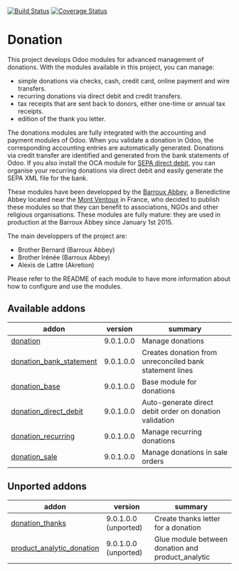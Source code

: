 [![Build Status](https://travis-ci.org/OCA/donation.svg?branch=9.0)](https://travis-ci.org/OCA/donation)
[![Coverage Status](https://coveralls.io/repos/OCA/donation/badge.png?branch=9.0)](https://coveralls.io/r/OCA/donation?branch=9.0)

# Donation

This project develops Odoo modules for advanced management of donations. With the modules available in this project, you can manage:
* simple donations via checks, cash, credit card, online payment and wire transfers.
* recurring donations via direct debit and credit transfers.
* tax receipts that are sent back to donors, either one-time or annual tax receipts.
* edition of the thank you letter.

The donations modules are fully integrated with the accounting and payment modules of Odoo. When you validate a donation in Odoo, the corresponding accounting entries are automatically generated. Donations via credit transfer are identified and generated from the bank statements of Odoo. If you also install the OCA module for [SEPA direct debit](https://github.com/OCA/bank-payment/tree/9.0/account_banking_sepa_direct_debit), you can organise your recurring donations via direct debit and easily generate the SEPA XML file for the bank.

These modules have been developped by the
[Barroux Abbey](http://www.barroux.org/), a Benedictine Abbey located near the
[Mont Ventoux](http://en.wikipedia.org/wiki/Mont_Ventoux) in France,
who decided to publish these modules so that they can benefit to
associations, NGOs and other religious organisations. These modules are
fully mature: they are used in production at the Barroux Abbey since
January 1st 2015.

The main developpers of the project are:
* Brother Bernard (Barroux Abbey)
* Brother Irénée (Barroux Abbey)
* Alexis de Lattre (Akretion)

Please refer to the README of each module to have more information about
how to configure and use the modules.

[//]: # (addons)

Available addons
----------------
addon | version | summary
--- | --- | ---
[donation](donation/) | 9.0.1.0.0 | Manage donations
[donation_bank_statement](donation_bank_statement/) | 9.0.1.0.0 | Creates donation from unreconciled bank statement lines
[donation_base](donation_base/) | 9.0.1.0.0 | Base module for donations
[donation_direct_debit](donation_direct_debit/) | 9.0.1.0.0 | Auto-generate direct debit order on donation validation
[donation_recurring](donation_recurring/) | 9.0.1.0.0 | Manage recurring donations
[donation_sale](donation_sale/) | 9.0.1.0.0 | Manage donations in sale orders


Unported addons
---------------
addon | version | summary
--- | --- | ---
[donation_thanks](donation_thanks/) | 9.0.1.0.0 (unported) | Create thanks letter for a donation
[product_analytic_donation](product_analytic_donation/) | 9.0.1.0.0 (unported) | Glue module between donation and product_analytic

[//]: # (end addons)
